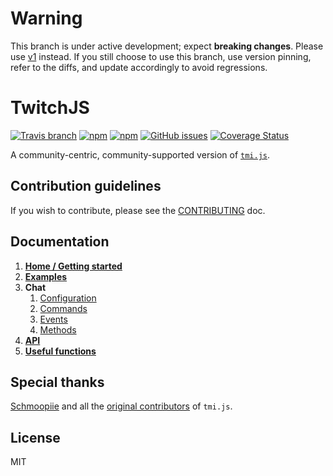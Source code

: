 # Warning

This branch is under active development; expect **breaking changes**. Please use [v1](https://github.com/twitch-apis/twitch-js/tree/v1) instead. If you still choose to use this branch, use version pinning, refer to the diffs, and update accordingly to avoid regressions.

# TwitchJS

[![Travis branch](https://img.shields.io/travis/twitch-apis/twitch-js/master.svg)](https://travis-ci.org/twitch-apis/twitch-js)
[![npm](https://img.shields.io/npm/v/twitch-js.svg)](https://www.npmjs.com/package/twitch-js)
[![npm](https://img.shields.io/npm/dw/twitch-js.svg)](https://www.npmjs.com/package/twitch-js)
[![GitHub issues](https://img.shields.io/github/issues/twitch-apis/twitch-js.svg)](https://github.com/twitch-apis/twitch-js/issues)
[![Coverage Status](https://coveralls.io/repos/github/twitch-apis/twitch-js/badge.svg)](https://coveralls.io/github/twitch-apis/twitch-js)

A community-centric, community-supported version of [`tmi.js`](https://github.com/tmijs/tmi.js).


## Contribution guidelines

If you wish to contribute, please see the [CONTRIBUTING](https://github.com/twitch-apis/twitch-js/blob/master/CONTRIBUTING.md) doc.


## Documentation

1.  [**Home / Getting started**](https://github.com/twitch-apis/twitch-js/wiki)
1.  [**Examples**](https://github.com/twitch-apis/twitch-js/wiki/Examples)
1.  **Chat**
    1. [Configuration](https://github.com/twitch-apis/twitch-js/wiki/Configuration)
    1. [Commands](https://github.com/twitch-apis/twitch-js/wiki/Commands)
    1. [Events](https://github.com/twitch-apis/twitch-js/wiki/Events)
    1. [Methods](https://github.com/twitch-apis/twitch-js/wiki/Functions)
1.  [**API**](https://github.com/twitch-apis/twitch-js/wiki/Twitch-API)
1.  [**Useful functions**](https://github.com/twitch-apis/twitch-js/wiki/Useful-functions)


## Special thanks

[Schmoopiie](https://github.com/Schmoopiie) and all the [original contributors](https://github.com/tmijs/tmi.js/graphs/contributors) of `tmi.js`.

## License

MIT